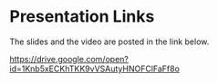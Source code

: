 # Presentation Links

The slides and the video are posted in the link below.

https://drive.google.com/open?id=1Knb5xECKhTKK9vVSAutyHNOFClFaFf8o
